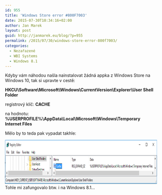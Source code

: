 ```yaml
---
id: 955
title: 'Windows Store error #800F7003'
date: 2015-07-30T10:34:16+02:00
author: Jan Marek
layout: post
guid: http://janmarek.eu/blog/?p=955
permalink: /2015/07/30/windows-store-error-800f7003/
categories:
  - Nezařazené
  - WBI Systems
  - Windows 8.1
---
```

Kdyby vám náhodou našla nainstalovat žádná appka z Windows Store na Windows 10, tak si upravte v cestě:

**HKCU\Software\Microsoft\Windows\CurrentVersion\Explorer\User Shell Folder**

registrový klíč: **CACHE**

na hodnotu: **%USERPROFILE%\AppData\Local\Microsoft\Windows\Temporary Internet Files**

Mělo by to teda pak vypadat takhle:

[<img class="aligncenter size-full wp-image-956" src="/wp-content/uploads/2015/07/error-803f7003-fix-regedit.png" alt="error-803f7003-fix-regedit" width="1010" height="146" />](/wp-content/uploads/2015/07/error-803f7003-fix-regedit.png)Tohle mi zafungovalo btw. i na Windows 8.1&#8230;

&nbsp;
